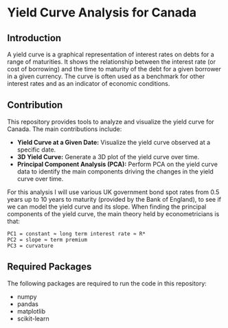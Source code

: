 # Yield Curve Analysis for Canada
## Introduction
A yield curve is a graphical representation of interest rates on debts for a range of maturities. It shows the relationship between the interest rate (or cost of borrowing) and the time to maturity of the debt for a given borrower in a given currency. The curve is often used as a benchmark for other interest rates and as an indicator of economic conditions.

## Contribution
This repository provides tools to analyze and visualize the yield curve for Canada. The main contributions include:
- <b>Yield Curve at a Given Date:</b> Visualize the yield curve observed at a specific date.
- <b>3D Yield Curve:</b> Generate a 3D plot of the yield curve over time.
- <b>Principal Component Analysis (PCA):</b> Perform PCA on the yield curve data to identify the main components driving the changes in the yield curve over time.

For this analysis I will use various UK government bond spot rates from 0.5 years up to 10 years to maturity (provided by the Bank of England), to see if we can model the yield curve and its slope. When finding the principal components of the yield curve, the main theory held by econometricians is that:

    PC1 = constant ≈ long term interest rate ≈ R*
    PC2 = slope ≈ term premium
    PC3 = curvature

## Required Packages
The following packages are required to run the code in this repository:
- numpy
- pandas
- matplotlib
- scikit-learn

